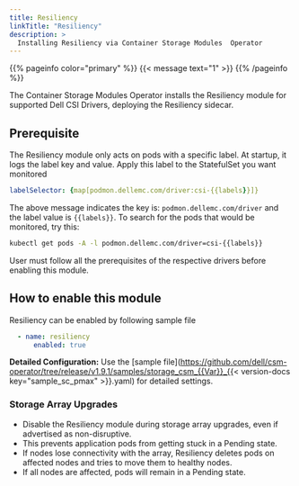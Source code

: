 ```yaml
---
title: Resiliency
linkTitle: "Resiliency"
description: >
  Installing Resiliency via Container Storage Modules  Operator
---
```

{{% pageinfo color="primary" %}}
{{< message text="1" >}}
{{% /pageinfo %}}

The Container Storage Modules Operator installs the Resiliency module for supported Dell CSI Drivers, deploying the Resiliency sidecar.

## Prerequisite

The Resiliency module only acts on pods with a specific label. At startup, it logs the label key and value. Apply this label to the StatefulSet you want monitored

 ```yaml
 labelSelector: {map[podmon.dellemc.com/driver:csi-{{labels}}]}
 ```

 The above message indicates the key is: `podmon.dellemc.com/driver` and the label value is `{{labels}}`. To search for the pods that would be monitored, try this:

 ```bash
 kubectl get pods -A -l podmon.dellemc.com/driver=csi-{{labels}}
 ```

 User must follow all the prerequisites of the respective drivers before enabling this module.

## How to enable this module

<!--To enable this module, user should choose the sample file for the respective driver for specific version. By default, the module is disabled but this can be enabled by setting the enabled flag to `true` in the sample file.
--> 
Resiliency can be enabled by following sample file 
```yaml
  - name: resiliency
      enabled: true
```

**Detailed Configuration:** Use the [sample file](https://github.com/dell/csm-operator/tree/release/v1.9.1/samples/storage_csm_{{Var}}_{{< version-docs key="sample_sc_pmax" >}}.yaml) for detailed settings.

### Storage Array Upgrades

- Disable the Resiliency module during storage array upgrades, even if advertised as non-disruptive.
- This prevents application pods from getting stuck in a Pending state.
- If nodes lose connectivity with the array, Resiliency deletes pods on affected nodes and tries to move them to healthy nodes.
- If all nodes are affected, pods will remain in a Pending state.
